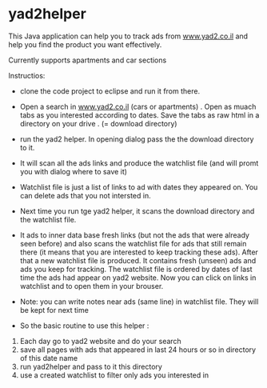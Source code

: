 # yad2helper

 This Java application can help you to track ads from www.yad2.co.il
 and help you find the product you want effectively.
 
 Currently supports apartments and car sections
 
 Instructios:
 
- clone the code project to eclipse and run it from there.
 
- Open a search in www.yad2.co.il (cars or apartments) . Open as muach tabs as you interested according to dates.
 Save the tabs as raw html in a directory on your drive . (= download directory)

- run the yad2 helper. In opening dialog pass the the download directory to it.
- It will scan all the ads links and produce the watchlist file (and will promt you with dialog where to save it)
- Watchlist file is just a list of links to ad with dates they appeared on. You can delete ads that you not intersted in.

- Next time you run tge yad2 helper, it scans the download directory and the watchlist file.
- It ads to inner data base fresh links (but not the ads that were already seen before) and also scans the watchlist file for ads that still remain there (it means that you are interested to keep tracking these ads). After that a new watchlist file is produced. It contains fresh (unseen) ads and ads you keep for tracking. The watchlist file is ordered by dates of last time the ads had appear on yad2 website. Now you can click on links in watchlist and to open them in your brouser.
- Note: you can write notes near ads (same line) in watchlist file. They will be kept for next time
- So the basic routine to use this helper : 
1. Each day go to yad2 website and do your search
2. save all pages with ads that appeared in last 24 hours or so in directory of this date name
3. run yad2helper and pass to it this directory
4. use a created watchlist to filter only ads you interested in

 
